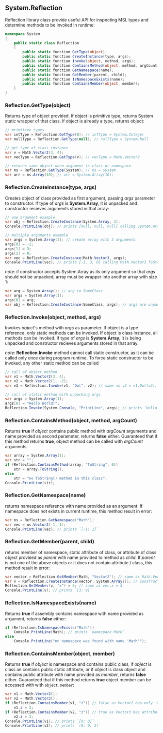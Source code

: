 ## System.Reflection
Reflection library class provide useful API for inspecting MSL types and determine methods to be invoked in runtime:
```cs
namespace System
{
    public static class Reflection
    {
        public static function GetType(object);
        public static function CreateInstance(type, args); 
        public static function Invoke(object, method, args);
        public static function ContainsMethod(object, method, argCount);
        public static function GetNamespace(name);
        public static function GetMember(parent, child);
        public static function IsNamespaceExists(name);
        public static function ContainsMember(object, member);
    }
}
```
### Reflection.GetType(object)
Returns type of object provided. If object is primitive type, returns System static wrapper of that class. If object is already a type, returns object:
```cs
// primitive types
var intType = Reflection.GetType(0); // intType = System.Integer
var nullType = Reflection.GetType(null); // nullType = System.Null

// get type of class instance
var v = Math.Vector2(3, 4);
var vecType = Reflection.GetType(v); // vecType = Math.Vector2

// returns same object when argument is class or namespace
var ns = Reflection.GetType(System); // ns = System
var arr = ns.Array(10); // arr = System.Array(10);
```
### Reflection.CreateInstance(type, args)
Creates object of class provided as first argument, passing *args* parameter to constructor. If type of *args* is **System.Array**, it is unpacked and constructor recieves arguments stored in that array:
```cs
// one argument example
var obj = Reflection.CreateInstance(System.Array, 3);
Console.PrintLine(obj); // prints [null, null, null] calling System.Array.ToString()

// multiple arguments example
var args = System.Array(3); // create array with 3 arguments
args[0] = -1;
args[1] = 3;
args[2] = 0;
var vec = Reflection.CreateInstance(Math.Vector3, args);
Console.PrintLine(vec); // prints [-1, 3, 0] calling Math.Vector3.ToString()
```
*note:* if constructor accepts System.Array as its only argument so that *args* should not be unpacked, array must be wrapper into another array with size 1:
```cs
var arg = System.Array(); // arg to SomeClass
var args = System.Array(1);
args[0] = arg;
var obj = Reflection.CreateInstance(SomeClass, args); // args are unpacked and SomeClass recieves arg
```
### Reflection.Invoke(object, method, args)
Invokes *object*'s method with *args* as parameter. If object is a type reference, only static methods can be invoked. If object is class instance, all methods can be invoked. If type of *args* is **System.Array**, it is being unpacked and constructor recieves arguments stored in that array.

*note:* **Reflection.Invoke** method cannot call static constructor, as it can be called only once during program runtime. To force static constructor to be invoked, any other static method can be called
```cs
// call of object method
var v1 = Math.Vector2(3, 4);
var v2 = Math.Vector2(1, -2);
var v3 = Reflection.Invoke(v1, "Dot", v2); // same as v3 = v1.Dot(v2);

// call of static method with unpacking args
var args = System.Array(1);
args[0] = "Hello World!";
Reflection.Invoke(System.Console, "PrintLine", args); // prints `Hello World!`
```
### Reflection.ContainsMethod(object, method, argCount)
Returns **true** if *object* contains public method with *argCount* arguments and name provided as second parameter, returns **false** either. Guaranteed that if this method returns **true**, object method can be called with *argCount* arguments.
```cs
var array = System.Array(1);
var str = "";
if (Reflection.ContainsMethod(array, "ToString", 0))
    str = array.ToString();
else
    str = "no ToString() method in this class";
Console.PrintLine(str);
```
### Reflection.GetNamespace(name)
returns namespace reference with name provided as an argument. If namespace does not exists in current runtime, this method result in error:
```cs
var ns = Reflection.GetNamespace("Math");
var vec = ns.Vector2(-1, 1);
Console.PrintLine(vec); // prints `[-1; 1]`
```
### Reflection.GetMember(parent, child)
returns member of namespace, static attribute of class, or attribute of class object provided as *parent* with name provided to method as *child*. If *parent* is not one of the above objects or it does not contain attribute / class, this method result in error:
```cs
var vector = Reflection.GetMember(Math, "Vector2"); // same as Math.Vector2
var v = Reflection.CreateInstance(vector, System.Array()); // construct object with 0 arguments
Reflection.GetMember(v, "x") = 3; // same as vec.x = 3
Console.PrintLine(v); // prints `[3; 0]`
```
### Reflection.IsNamespaceExists(name)
Returns **true** if assembly contains namespace with name provided as argument, returns **false** either:
```cs
if (Reflection.IsNamespaceExists("Math"))
    Console.PrintLine(Math); // prints `namespace Math`
else
    Console.PrintLine("no namespace was found with name 'Math'");
```
### Reflection.ContainsMember(object, member)
Returns **true** if *object* is namespace and contains public class, if *object* is class an contains public static attribute, or if *object* is class object and contains public attribute with name provided as *member*, returns **false** either. Guaranteed that if this method returns **true** object member can be accessed with with `object.member`:
```cs
var v1 = Math.Vector2();
var v2 = Math.Vector3();
if (Reflection.ContainsMember(v1, "z")) // false as Vector2 has only `x` and `y` attributes
    v1.z = 3;
if (Reflection.ContainsMember(v2, "z")) // true as Vector3 has attribute `z`
    v2.z = 3;
Console.PrintLine(v1); // prints `[0; 0]`
Console.PrintLine(v2); // prints `[0; 0; 3]`
```

